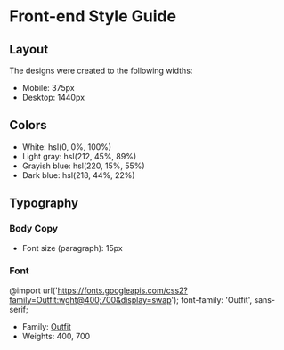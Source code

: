 # Front-end Style Guide

## Layout

The designs were created to the following widths:

- Mobile: 375px
- Desktop: 1440px

## Colors

- White: hsl(0, 0%, 100%)
- Light gray: hsl(212, 45%, 89%)
- Grayish blue: hsl(220, 15%, 55%)
- Dark blue: hsl(218, 44%, 22%)

## Typography

### Body Copy

- Font size (paragraph): 15px

### Font
@import url('https://fonts.googleapis.com/css2?family=Outfit:wght@400;700&display=swap');
font-family: 'Outfit', sans-serif;
- Family: [Outfit](https://fonts.google.com/specimen/Outfit)
- Weights: 400, 700
